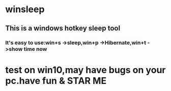 # winsleep 
## This is a windows hotkey sleep tool
### It's easy to use:win+s ->sleep,win+p ->Hibernate,win+t ->show time now
# test on win10,may have bugs on your pc.have fun & STAR ME

